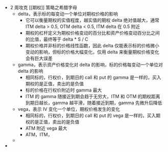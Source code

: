 - 2 周攻克 [[期权]] 策略之希腊字母
	- delta，表示标的每变动一个单位对期权价格的影响
		- 它可以衡量期权的实值程度，越实值的期权 delta 绝对值越大，通常 ITM delta > 0.5, OTM delta < 0.5, ITM delta 在 0.5 附近
		- 期权的杠杆定义为期权价格变动的百分比和资产价格变动百分比之间的比值，最终等于 delta * S / C
		- 期权价格并非标的价格线性函数，因此 delta 仅能表示标的价格微小变动的影响，但标的价格大幅变化，仅用 delta 来衡量期权价格变化会有巨大误差
	- gamma，表示资产价格变化对 delta 的影响，标的价格每变动一个单位对 delta 的影响
		- 相同标的，行权价，到期日的 call 和 put 的 gamma 是一样的，买入期权的是正值，卖出的是负值
		- 标的价格在行权价附近时 gamma 最大
		- ITM 的 gamma 随接近到期会趋于无穷大，ITM 和 OTM 的期权距离到期日越长，gamma 越平滑，随着接近到期，gamma 先微升后降低
	- vega，表示 IV 变化一个单位，期权价格发生的变化
		- 相同标的，行权价，到期日的 call 和 put 的 vega 是一样的，买入期权的是正值，卖出的是负值
		- ATM 附近 vega 最大
		- ATM，ITM，
	-
-